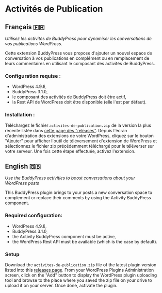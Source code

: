 # Activités de Publication

## Français 🇫🇷
*Utilisez les activités de BuddyPress pour dynamiser les conversations de vos publications WordPress.*

Cette extension BuddyPress vous propose d'ajouter un nouvel espace de conversation à vos publications en complément ou en remplacement de leurs commentaires en utilisant le composant des activités de BuddyPress.

### Configuration requise :

- WordPress 4.9.8,
- BuddyPress 3.1.0,
- le composant des activités de BuddyPress doit être actif,
- la Rest API de WordPress doit être disponible (elle l'est par défaut).

### Installation :

Téléchargez le fichier `activites-de-publication.zip` de la version la plus récente listée dans [cette page des "releases"](https://github.com/imath/activites-de-publication/releases). Depuis l'écran d'administration des extensions de votre WordPress, cliquez sur le bouton "Ajouter" pour afficher l'outil de téléversement d'extension de WordPress et sélectionnez le fichier zip précédemment téléchargé pour le téléverser sur votre serveur. Une fois cette étape effectuée, activez l'extension.

## English 🇬🇧
*Use the BuddyPress activities to boost conversations about your WordPress posts*

This BuddyPress plugin brings to your posts a new conversation space to complement or replace their comments by using the Activity BuddyPress component.

### Required configuration:

- WordPress 4.9.8,
- BuddyPress 3.1.0,
- the Activity BuddyPress component must be active,
- the WordPress Rest API must be available (which is the case by default).

### Setup

Download the `activites-de-publication.zip` file of the latest plugin version listed into this [releases page](https://github.com/imath/activites-de-publication/releases). From your WordPress Plugins Administration screen, click on the "Add" button to display the WordPress plugin uploading tool and browse to the place where you saved the zip file on your drive to upload it on your server. Once done, activate the plugin.
